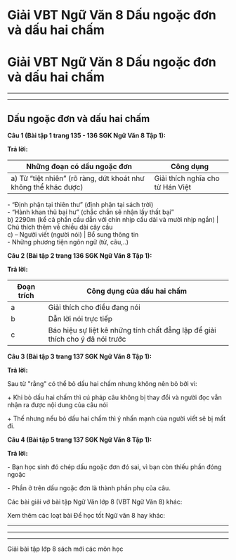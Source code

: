 # Giải VBT Ngữ Văn 8 Dấu ngoặc đơn và dấu hai chấm

# Giải VBT Ngữ Văn 8 Dấu ngoặc đơn và dấu hai chấm

* * *

* * *

## Dấu ngoặc đơn và dấu hai chấm

**Câu 1 (Bài tập 1 trang 135 - 136 SGK Ngữ Văn 8 Tập 1):**

**Trả lời:**

Những đoạn có dấu ngoặc đơn | Công dụng   
---|---  
a) Từ “tiệt nhiên” (rõ ràng, dứt khoát như không thể khác được) |  Giải thích nghĩa cho từ Hán Việt   
\- “Định phận tại thiên thư” (định phận tại sách trời)   
\- “Hành khan thủ bại hư” (chắc chắn sẽ nhận lấy thất bại”   
b) 2290m (kể cả phần cầu dẫn với chín nhịp cầu dài và mười nhịp ngắn) | Chú thích thêm về chiều dài cây cầu   
c) – Người viết (người nói) |  Bổ sung thông tin   
\- Những phương tiện ngôn ngữ (từ, câu,..)   
  
**Câu 2 (Bài tập 2 trang 136 SGK Ngữ Văn 8 Tập 1):**

**Trả lời:**

Đoạn trích | Công dụng của dấu hai chấm   
---|---  
a | Giải thích cho điều đang nói   
b | Dẫn lời nói trực tiếp   
c | Báo hiệu sự liệt kê những tính chất đẳng lập để giải thích cho ý đã nói trước   
  
**Câu 3 (Bài tập 3 trang 137 SGK Ngữ Văn 8 Tập 1):**

**Trả lời:**

Sau từ "rằng" có thể bỏ dấu hai chấm nhưng không nên bỏ bởi vì: 

\+ Khi bỏ dấu hai chấm thì cú pháp câu không bị thay đổi và người đọc vẫn nhận ra được nội dung của câu nói 

\+ Thế nhưng nếu bỏ dấu hai chấm thì ý nhấn mạnh của người viết sẽ bị mất đi. 

**Câu 4 (Bài tập 5 trang 137 SGK Ngữ Văn 8 Tập 1):**

**Trả lời:**

\- Bạn học sinh đó chép dấu ngoặc đơn đó sai, vì bạn còn thiếu phần đóng ngoặc 

\- Phần ở trên dấu ngoặc đơn là thành phần phụ của câu. 

Các bài giải vở bài tập Ngữ Văn lớp 8 (VBT Ngữ Văn 8) khác:

Xem thêm các loạt bài Để học tốt Ngữ văn 8 hay khác:

* * *

* * *

* * *

Giải bài tập lớp 8 sách mới các môn học
